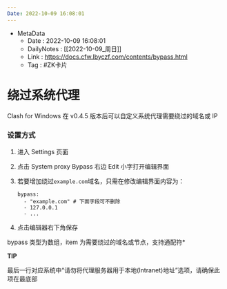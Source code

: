 ```yaml
---
Date: 2022-10-09 16:08:01
---
```

- MetaData
	- Date : 2022-10-09 16:08:01
	- DailyNotes : [[2022-10-09_周日]]
	- Link : https://docs.cfw.lbyczf.com/contents/bypass.html
	- Tag : #ZK卡片 

# 绕过系统代理

Clash for Windows 在 v0.4.5 版本后可以自定义系统代理需要绕过的域名或 IP

### 设置方式

1.  进入 Settings 页面
2.  点击 System proxy Bypass 右边 Edit 小字打开编辑界面
3.  若要增加绕过`example.com`域名，只需在修改编辑界面内容为：
    
    ```
    bypass:
      - "example.com" # 下面字段可不删除
      - 127.0.0.1
      - ...
    ```
    
4.  点击编辑器右下角保存

bypass 类型为数组，item 为需要绕过的域名或节点，支持通配符*

**TIP**

最后一行对应系统中“请勿将代理服务器用于本地(Intranet)地址”选项，请确保此项在最底部